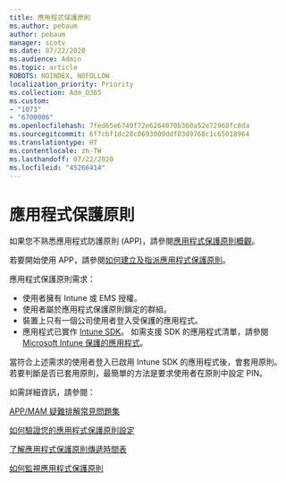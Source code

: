 ```yaml
---
title: 應用程式保護原則
ms.author: pebaum
author: pebaum
manager: scotv
ms.date: 07/22/2020
ms.audience: Admin
ms.topic: article
ROBOTS: NOINDEX, NOFOLLOW
localization_priority: Priority
ms.collection: Adm_O365
ms.custom:
- "1073"
- "6700006"
ms.openlocfilehash: 7fed65e6749f72e6264070b360a52e72968fc8da
ms.sourcegitcommit: 6f7cbf1dc28c0693009ddf03d9768c1c65018964
ms.translationtype: HT
ms.contentlocale: zh-TW
ms.lasthandoff: 07/22/2020
ms.locfileid: "45266414"
---
```

# <a name="application-protection-policy"></a>應用程式保護原則

如果您不熟悉應用程式防護原則 (APP)，請參閱[應用程式保護原則概觀](https://docs.microsoft.com/intune/apps/app-protection-policy)。

若要開始使用 APP，請參閱[如何建立及指派應用程式保護原則](https://docs.microsoft.com/intune/app-protection-policies)。

應用程式保護原則需求：

- 使用者擁有 Intune 或 EMS 授權。
- 使用者屬於應用程式保護原則鎖定的群組。
- 裝置上只有一個公司使用者登入受保護的應用程式。
- 應用程式已實作 [Intune SDK](https://docs.microsoft.com/intune/app-sdk-get-started)。 如需支援 SDK 的應用程式清單，請參閱 [Microsoft Intune 保護的應用程式](https://docs.microsoft.com/intune/apps-supported-intune-apps)。

當符合上述需求的使用者登入已啟用 Intune SDK 的應用程式後，會套用原則。 若要判斷是否已套用原則，最簡單的方法是要求使用者在原則中設定 PIN。 

如需詳細資訊，請參閱：

[APP/MAM 疑難排解常見問題集](https://docs.microsoft.com/intune/apps/troubleshoot-mam)  

[如何驗證您的應用程式保護原則設定](https://docs.microsoft.com/intune/app-protection-policies-validate)

[了解應用程式保護原則傳遞時間表](https://docs.microsoft.com/intune/app-protection-policy-delivery)  

[如何監視應用程式保護原則](https://docs.microsoft.com/intune/app-protection-policies-monitor)